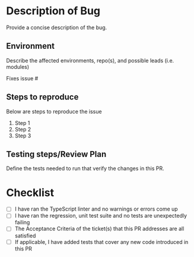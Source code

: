 # Description of Bug

Provide a concise description of the bug.

## Environment

Describe the affected environments, repo(s), and possible leads (i.e. modules)

Fixes issue #<XXX>

## Steps to reproduce

Below are steps to reproduce the issue

1. Step 1
1. Step 2
1. Step 3

## Testing steps/Review Plan

Define the tests needed to run that verify the changes in this PR.

# Checklist

- [ ] I have ran the TypeScript linter and no warnings or errors come up
- [ ] I have ran the regression, unit test suite and no tests are unexpectedly failing
- [ ] The Acceptance Criteria of the ticket(s) that this PR addresses are all satisfied
- [ ] If applicable, I have added tests that cover any new code introduced in this PR
